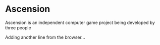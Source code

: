 # Ascension
Ascension is an independent computer game project being developed by three people


Adding another line from the browser...
